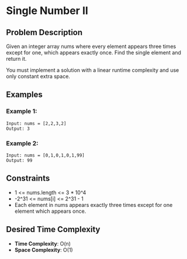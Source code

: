 # Single Number II

## Problem Description

Given an integer array nums where every element appears three times except for one, which appears exactly once. Find the single element and return it.

You must implement a solution with a linear runtime complexity and use only constant extra space.

## Examples

### Example 1:

```
Input: nums = [2,2,3,2]
Output: 3
```

### Example 2:

```
Input: nums = [0,1,0,1,0,1,99]
Output: 99
```

## Constraints

- 1 <= nums.length <= 3 \* 10^4
- -2^31 <= nums[i] <= 2^31 - 1
- Each element in nums appears exactly three times except for one element which appears once.

## Desired Time Complexity

- **Time Complexity**: O(n)
- **Space Complexity**: O(1)
